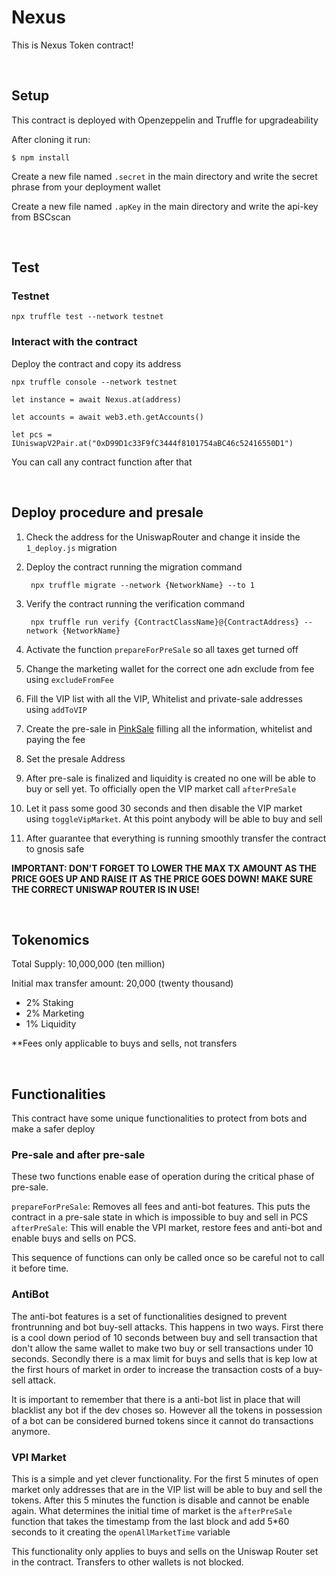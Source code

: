 # Nexus

This is Nexus Token contract!

<br>

## Setup

This contract is deployed with Openzeppelin and Truffle for upgradeability

After cloning it run:

    $ npm install

Create a new file named `.secret` in the main directory and write the secret phrase from your deployment wallet

Create a new file named `.apKey` in the main directory and write the api-key from BSCscan

<br>

## Test


### Testnet


    npx truffle test --network testnet
### Interact with the contract

Deploy the contract and copy its address

    npx truffle console --network testnet

    let instance = await Nexus.at(address)

    let accounts = await web3.eth.getAccounts()

    let pcs = IUniswapV2Pair.at("0xD99D1c33F9fC3444f8101754aBC46c52416550D1")

    

You can call any contract function after that

<br>

## Deploy procedure and presale

1. Check the address for the UniswapRouter and change it inside the `1_deploy.js` migration
2. Deploy the contract running the migration command
   
        npx truffle migrate --network {NetworkName} --to 1
    
3. Verify the contract running the verification command

        npx truffle run verify {ContractClassName}@{ContractAddress} --network {NetworkName}

4. Activate the function `prepareForPreSale` so all taxes get turned off
5. Change the marketing wallet for the correct one adn exclude from fee using `excludeFromFee`
6. Fill the VIP list with all the VIP, Whitelist and private-sale addresses using `addToVIP`
7. Create the pre-sale in [PinkSale](https://www.pinksale.finance/) filling all the information, whitelist and paying the fee
8. Set the presale Address 
9. After pre-sale is finalized and liquidity is created no one will be able to buy or sell yet. To officially open the VIP market call `afterPreSale`
10. Let it pass some good 30 seconds and then disable the VIP market using `toggleVipMarket`. At this point anybody will be able to buy and sell
11. After guarantee that everything is running smoothly transfer the contract to gnosis safe

**IMPORTANT: DON'T FORGET TO LOWER THE MAX TX AMOUNT AS THE PRICE GOES UP AND RAISE IT AS THE PRICE GOES DOWN! MAKE SURE THE CORRECT UNISWAP ROUTER IS IN USE!** 

<br>

## Tokenomics

Total Supply: 10,000,000 (ten million)

Initial max transfer amount: 20,000 (twenty thousand)

- 2% Staking
- 2% Marketing
- 1% Liquidity

**Fees only applicable to buys and sells, not transfers

<br>

## Functionalities
This contract have some unique functionalities to protect from bots and make a safer deploy

### Pre-sale and after pre-sale

These two functions enable ease of operation during the critical phase of pre-sale.

`prepareForPreSale`: Removes all fees and anti-bot features. This puts the contract in a pre-sale state in which is impossible to buy and sell in PCS
`afterPreSale`: This will enable the VPI market, restore fees and anti-bot and enable buys and sells on PCS.

This sequence of functions can only be called once so be careful not to call it before time.

### AntiBot

The anti-bot features is a set of functionalities designed to prevent frontrunning and bot buy-sell attacks. This happens in two ways. First there is a cool down period of 10 seconds between buy and sell transaction that don't allow the same wallet to make two buy or sell transactions under 10 seconds. Secondly there is a max limit for buys and sells that is kep low at the first hours of market in order to increase the transaction costs of a buy-sell attack.

It is important to remember that there is a anti-bot list in place that will blacklist any bot if the dev choses so. However all the tokens in possession of a bot can be considered burned tokens since it cannot do transactions anymore.

### VPI Market

This is a simple and yet clever functionality. For the first 5 minutes of open market only addresses that are in the VIP list will be able to buy and sell the tokens. After this 5 minutes the function is disable and cannot be enable again. What determines the initial time of market is the `afterPreSale` function that takes the timestamp from the last block and add 5*60 seconds to it creating the `openAllMarketTime` variable

This functionality only applies to buys and sells on the Uniswap Router set in the contract. Transfers to other wallets is not blocked.